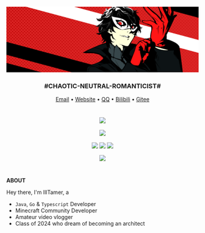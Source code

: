 ![background](/background.png)

<h3 align="center">#CHAOTIC-NEUTRAL-ROMANTICIST#</h3>

<p align="center">
  <a target="_blank" href="mailto:mail@illtamer.com">Email</a> •
  <a target="_blank" href="http://www.illtamer.com">Website</a> •
  <a target="_blank" href="https://api.vvhan.com/api/qqCard?qq=765743073">QQ</a> •
  <a target="_blank" href="https://space.bilibili.com/19383984">Bilibili</a> •
  <a target="_blank" href="https://gitee.com/IllTamer_Gitee">Gitee</a>
</p>

#   

<p align="center">
  <img src="https://komarev.com/ghpvc/?username=IllTamer&style=plastic&color=brightgreen"/>
</p>

<p align="center">
  <img src="https://github-readme-streak-stats.herokuapp.com/?user=IllTamer&theme=github&border=61dafb&hide_border=true" style="height: 175px">
</p>
<p align="center">
  <img src="http://github-profile-summary-cards.vercel.app/api/cards/repos-per-language?username=IllTamer&theme=flag_india" style="height: 175px"/>
  <img src="https://github-readme-stats.vercel.app/api?username=IllTamer&show_icons=true" style="height: 150px">
  <img src="http://github-profile-summary-cards.vercel.app/api/cards/most-commit-language?username=IllTamer&theme=flag_india" style="height: 175px"/>
</p>
<p align="center">
<img src="https://github-readme-activity-graph.cyclic.app/graph?username=IllTamer&theme=github" style="height: 200px"/>
</p>

#   

**ABOUT**

Hey there, I'm IllTamer, a
- `Java`, `Go` & `Typescript` Developer
- Minecraft Community Developer
- Amateur video vlogger
- Class of 2024 who dream of becoming an architect

